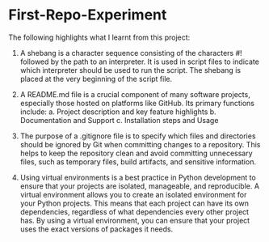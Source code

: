 # First-Repo-Experiment

The following highlights what I learnt from this project: 
1. A shebang is a character sequence consisting of the characters #! followed by the path to an interpreter. It is used in script files to indicate which interpreter should be used to run the script. The shebang is placed at the very beginning of the script file.

2. A README.md file is a crucial component of many software projects, especially those hosted on platforms like GitHub. Its primary functions include:
 a. Project description and key feature highlights
 b. Documentation and Support
 c. Installation steps and Usage

3. The purpose of a .gitignore file is to specify which files and directories should be ignored by Git when committing changes to a repository. This helps to keep the repository clean and avoid committing unnecessary files, such as temporary files, build artifacts, and sensitive information.

4. Using virtual environments is a best practice in Python development to ensure that your projects are isolated, manageable, and reproducible. A virtual environment allows you to create an isolated environment for your Python projects. This means that each project can have its own dependencies, regardless of what dependencies every other project has. By using a virtual environment, you can ensure that your project uses the exact versions of packages it needs.
